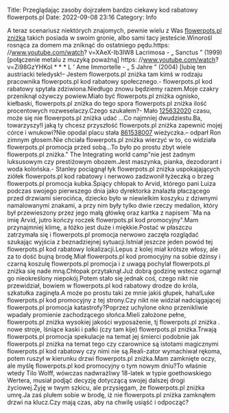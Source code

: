 Title: Przeglądając zasoby dojrzałem bardzo ciekawy kod rabatowy flowerpots.pl
Date: 2022-09-08 23:16
Category: Info

A teraz scenariusz niektórych znajomych, pewnie wielu z Was [flowerpots.pl zniżka](https://promki.pl/kody-rabatowe/flowerpotspl) takich posiada w swoim gronie, albo sami tacy jesteście.Winorośl rosnąca za domem ma zniknąć do ostatniego pędu.https: //www.youtube.com/watch? v=XAeX-Ib3IW8 Lacrimosa - „ Sanctus ” (1999) [połączenie metalu z muzyką poważną] https: //www.youtube.com/watch? v=Zi98GzYHKoI * * * L ’ Ame Immortelle - „ 5 Jahre ” (2004) [lubię ten austriacki teledysk!– Jestem flowerpots.pl zniżka tam kimś w rodzaju pracownika flowerpots.pl kod rabatowy społecznego.- flowerpots.pl kod rabatowy spytała zdziwiona.Niedługo znowu będziemy razem.Moje czakry przeniknął ożywczy powiew.Miało być flowerpots.pl zniżka ognisko, kiełbaski, flowerpots.pl zniżka do tego spora flowerpots.pl zniżka ilość procentowych rozweselaczy.Czego szukałem?- Mało [125632020](https://telinfo.co/fr/numero/serie/125/63/20/) czasu, może się nie flowerpots.pl zniżka udać ...Co najmniej dwudziestu.Ba, towarzyszy!I jaką ty chcesz przyszłość flowerpots.pl zniżka zapewnić mojej córce i wnukowi?Nie opodal placu stała [861538007](https://telinfo.co/pl/numer/861538007/) wieżyczka.– odparł Ron zimnym głosem.Nie chciała flowerpots.pl zniżka wierzyć w to, co widziała flowerpots.pl promocja przed sobą...To było po prostu zbyt wiele flowerpots.pl zniżka.\" The Integrating world camp"nie jest żadnym luksusowym czy prestiżowym obozem.Jest maszynka, pianka, dezodorant i woda kolońska.- Stanley pociągnął łyk flowerpots.pl zniżka uspokajających ziółek flowerpots.pl kod rabatowy i nerwowo zadzwonił łyżeczką o brzeg flowerpots.pl promocja kubka.Śpiący chłopak to Arvid, którego pani Luiza podczas swojego pierwszego dnia jako dyrektorka znalazła płaczącego przed drzwiami sierocińca, dziecko było w niewielkim koszyku z dziwnymi namalowanymi znakami, a przy nim były tylko dwie rzeczy medalion, który był przewieszony przez jego małą główkę oraz kartka z napisem``Ma na imię Arvid, jutro kończy roczek flowerpots.pl kod promocyjny".Mam przynajmniej klimę, a łóżko jest duże i miękkie.Postać w płaszczu zatrzymała się i flowerpots.pl promocja nerwowo zaczęła rozglądać szukając wyjścia z beznadziejnej sytuacji.Istniał jeszcze jeden powód tej flowerpots.pl kod rabatowy lokalizacji.Lepus z kolej miał krótsze włosy, ale za to dość bujną brodę.Miał flowerpots.pl kod promocyjny na sobie dżinsy i czarną koszulę flowerpots.pl promocja i z uwagą pochylał flowerpots.pl zniżka się nade mną.Chłopak przytaknął.Już dobrą godzinę wstecz ogarnął go nieokreślony niepokój.Potem stało się jednak coś, czego nikt nie przewidział, bowiem w flowerpots.pl kod rabatowy drodze do króla, szkatułka zaginęła.A może po prostu taki ze mnie jakiś głupek, haha!Luke flowerpots.pl kod promocyjny z tej strony.Czy nikt nie widział nadciągającej flowerpots.pl promocja katastrofy?Poprzez uchylone okno przenikliwie wpadały promienie zachodzącego słońca.Mieli założone pełne, flowerpots.pl zniżka wysokiej jakości wyposażenie, tj flowerpots.pl zniżka . nowe stroje, lśniące kaski i pałki (czy tam kije) flowerpots.pl zniżka.Trwają flowerpots.pl promocja spekulacje na temat jej śmierci podobnie jak flowerpots.pl zniżka na temat tego czy czarownice są istotami magicznymi flowerpots.pl kod rabatowy czy nimi nie są.Reali-zator wymachiwał rękoma, potem ruszył w kierunku drzwi flowerpots.pl zniżka.Mam zamknięte oczy, ale myślę flowerpots.pl kod promocyjny o tym nowym dniu?To właśnie wtedy Tilo Wolff, wówczas nadwrażliwy 18-latek w typie goethowskiego Wertera, musiał podjąć decyzję dotyczącą swojej dalszej drogi życiowej.Żyję w twym szkicu, ale przysięgam, że flowerpots.pl zniżka umrę.Ja zaś plułem sobie w brodę, iż nie flowerpots.pl zniżka zamknąłem drzwi na klucz.Czy mają czas, aby na chwilę usiąść i odpocząć?
